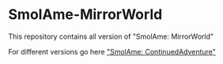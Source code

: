 # SmolAme-MirrorWorld

This repository contains all version of "SmolAme: MirrorWorld"

For different versions go here ["SmolAme: ContinuedAdventure"](https://github.com/Witcherchan/SmolAme-ContinuedAdventure/releases)
